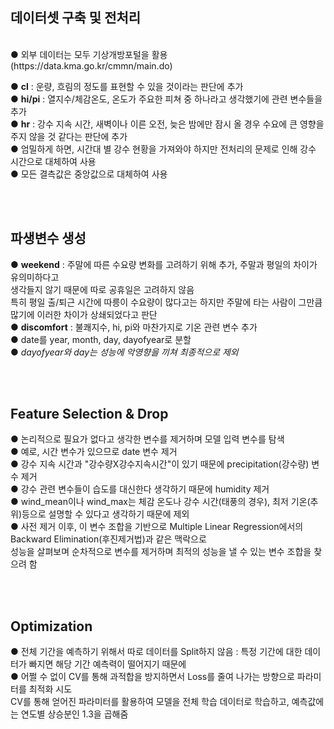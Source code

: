 
## 데이터셋 구축 및 전처리

<br>
● 외부 데이터는 모두 기상개방포털을 활용(https://data.kma.go.kr/cmmn/main.do)


● **cl**  :  운량, 흐림의 정도를 표현할 수 있을 것이라는 판단에 추가 <br>
● **hi/pi**  :  열지수/체감온도, 온도가 주요한 피쳐 중 하나라고 생각했기에 관련 변수들을 추가 <br>
● **hr**  :  강수 지속 시간, 새벽이나 이른 오전, 늦은 밤에만 잠시 올 경우 수요에 큰 영향을 주지 않을 것 같다는 판단에 추가 <br>
● 엄밀하게 하면, 시간대 별 강수 현황을 가져와야 하지만 전처리의 문제로 인해 강수 시간으로 대체하여 사용 <br>
● 모든 결측값은 중앙값으로 대체하여 사용 

<br>
<br>

## 파생변수 생성 

● **weekend** : 주말에 따른 수요량 변화를 고려하기 위해 추가, 주말과 평일의 차이가 유의미하다고 <br>
생각들지 않기 때문에 따로 공휴일은 고려하지 않음 <br>
특히 평일 출/퇴근 시간에 따릉이 수요량이 많다고는 하지만 주말에 타는 사람이 그만큼 많기에 이러한 차이가 상쇄되었다고 판단 <br>
● **discomfort** : 불쾌지수, hi, pi와 마찬가지로 기온 관련 변수 추가 <br>
● date를 year, month, day, dayofyear로 분할 <br>
● *dayofyear와 day는 성능에 악영향을 끼쳐 최종적으로 제외* <br>

<br>
<br>

## Feature Selection & Drop 

● 논리적으로 필요가 없다고 생각한 변수를 제거하며 모델 입력 변수를 탐색 <br>
● 예로, 시간 변수가 있으므로 date 변수 제거 <br>
● 강수 지속 시간과 "강수량X강수지속시간"이 있기 때문에 precipitation(강수량) 변수 제거 <br>
● 강수 관련 변수들이 습도를 대신한다 생각하기 때문에 humidity 제거<br>
● wind_mean이나 wind_max는 체감 온도나 강수 시간(태풍의 경우), 최저 기온(추위)등으로 설명할 수 있다고 생각하기 때문에 제외<br>
● 사전 제거 이후, 이 변수 조합을 기반으로 Multiple Linear Regression에서의 Backward Elimination(후진제거법)과 같은 맥락으로 <br>
성능을 살펴보며 순차적으로 변수를 제거하며 최적의 성능을 낼 수 있는 변수 조합을 찾으려 함<br>

<br>
<br>


## Optimization 

● 전체 기간을 예측하기 위해서 따로 데이터를 Split하지 않음 : 특정 기간에 대한 데이터가 빠지면 해당 기간 예측력이 떨어지기 때문에 <br>
● 어쩔 수 없이 CV를 통해 과적합을 방지하면서 Loss를 줄여 나가는 방향으로 파라미터를 최적화 시도 <br>
CV를 통해 얻어진 파라미터를 활용하여 모델을 전체 학습 데이터로 학습하고, 예측값에는 연도별 상승분인 1.3을 곱해줌 <br>

<div align="center>
    # Yongjun Park @yopark @yoopark @yoopaark
            
</div>
          
**2018 -> 2019의 상승분은 약 1.9배** <br>
**2019 -> 2020의 상승분은 코로나임에도 불구하고 약 1.2배**<br>
● 코로나 관련 제한 사항들이 완화 됐기 때문에, 기존 상승률에 어느정도 더욱 상승했을 것이라고 추측하여 2020 -> 2021의 상승분은 1.3을 적용 <br>
<br>
** *최종 사용 모델 : LGBM + Catboost* **







